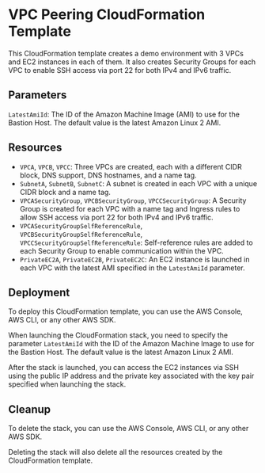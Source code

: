 # VPC Peering CloudFormation Template

This CloudFormation template creates a demo environment with 3 VPCs and EC2 instances in each of them. It also creates Security Groups for each VPC to enable SSH access via port 22 for both IPv4 and IPv6 traffic.

## Parameters
`LatestAmiId`: The ID of the Amazon Machine Image (AMI) to use for the Bastion Host. The default value is the latest Amazon Linux 2 AMI.

## Resources
- `VPCA`, `VPCB`, `VPCC`: Three VPCs are created, each with a different CIDR block, DNS support, DNS hostnames, and a name tag.
- `SubnetA`, `SubnetB`, `SubnetC`: A subnet is created in each VPC with a unique CIDR block and a name tag.
- `VPCASecurityGroup`, `VPCBSecurityGroup`, `VPCCSecurityGroup`: A Security Group is created for each VPC with a name tag and Ingress rules to allow SSH access via port 22 for both IPv4 and IPv6 traffic.
- `VPCASecurityGroupSelfReferenceRule`, `VPCBSecurityGroupSelfReferenceRule`, `VPCCSecurityGroupSelfReferenceRule`: Self-reference rules are added to each Security Group to enable communication within the VPC.
- `PrivateEC2A`, `PrivateEC2B`, `PrivateEC2C`: An EC2 instance is launched in each VPC with the latest AMI specified in the `LatestAmiId` parameter.

## Deployment
To deploy this CloudFormation template, you can use the AWS Console, AWS CLI, or any other AWS SDK.

When launching the CloudFormation stack, you need to specify the parameter `LatestAmiId` with the ID of the Amazon Machine Image to use for the Bastion Host. The default value is the latest Amazon Linux 2 AMI.

After the stack is launched, you can access the EC2 instances via SSH using the public IP address and the private key associated with the key pair specified when launching the stack.

## Cleanup
To delete the stack, you can use the AWS Console, AWS CLI, or any other AWS SDK.

Deleting the stack will also delete all the resources created by the CloudFormation template.
